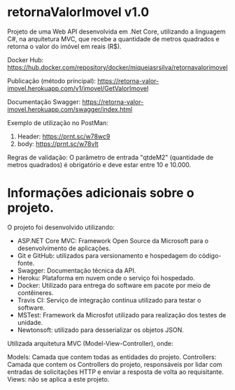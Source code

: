 # retornaValorImovel v1.0

Projeto de uma Web API desenvolvida em .Net Core, utilizando a linguagem C#, na arquitetura MVC, que recebe a quantidade de metros quadrados e retorna o valor do imóvel em reais (R$).

Docker Hub:
https://hub.docker.com/repository/docker/miqueiasrsilva/retornavalorimovel

Publicação (método principal):
https://retorna-valor-imovel.herokuapp.com/v1/imovel/GetValorImovel

Documentação Swagger:
https://retorna-valor-imovel.herokuapp.com/swagger/index.html

Exemplo de utilização no PostMan:
1. Header: https://prnt.sc/w78wc9
2. body: https://prnt.sc/w78vlt

Regras de validação:
O parâmetro de entrada "qtdeM2" (quantidade de metros quadrados) é obrigatório e deve estar entre 10 e 10.000.

# Informações adicionais sobre o projeto.

O projeto foi desenvolvido utilizando:

- ASP.NET Core MVC: Framework Open Source da Microsoft para o desenvolvimento de aplicações.
- Git e GitHub: utilizados para versionamento e hospedagem do código-fonte.
- Swagger: Documentação técnica da API.
- Heroku: Plataforma em nuvem onde o serviço foi hospedado.
- Docker: Utilizado para entrega do software em pacote por meio de contêineres.
- Travis CI: Serviço de integração contínua utilizado para testar o software.
- MSTest: Framework da Microsfot utilizado para realização dos testes de unidade.
- Newtonsoft: utilizado para desserializar os objetos JSON.

Utilizada arquitetura MVC (Model-View-Controller), onde:

Models: Camada que contem todas as entidades do projeto.
Controllers: Camada que contem os Controllers do projeto, responsáveis por lidar com entradas de solicitações HTTP e enviar a resposta de volta ao requisitante.
Views: não se aplica a este projeto.
